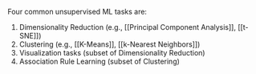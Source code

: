 Four common unsupervised ML tasks are:

1. Dimensionality Reduction (e.g., [[Principal Component Analysis]], [[t-SNE]])
2. Clustering (e.g., [[K-Means]], [[k-Nearest Neighbors]])
3. Visualization tasks (subset of Dimensionality Reduction)
4. Association Rule Learning (subset of Clustering)
